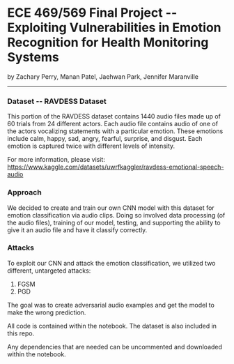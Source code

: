 # ECE 469/569 Final Project -- Exploiting Vulnerabilities in Emotion Recognition for Health Monitoring Systems
by Zachary Perry, Manan Patel, Jaehwan Park, Jennifer Maranville

---


### Dataset -- RAVDESS Dataset
This portion of the RAVDESS dataset contains 1440 audio files made up of 60 trials from 24 different actors. Each audio file contains audio of one of the actors vocalizing statements with a particular emotion. These emotions include calm, happy, sad, angry, fearful, surprise, and disgust. Each emotion is captured twice with different levels of intensity.

For more information, please visit: https://www.kaggle.com/datasets/uwrfkaggler/ravdess-emotional-speech-audio


### Approach
We decided to create and train our own CNN model with this dataset for emotion classification via audio clips. Doing so involved data processing (of the audio files), training of our model, testing, and supporting the ability to give it an audio file and have it classify correctly.


### Attacks
To exploit our CNN and attack the emotion classification, we utilized two different, untargeted attacks: 
1. FGSM
2. PGD

The goal was to create adversarial audio examples and get the model to make the wrong prediction.


All code is contained within the notebook. The dataset is also included in this repo. 

Any dependencies that are needed can be uncommented and downloaded within the notebook.
